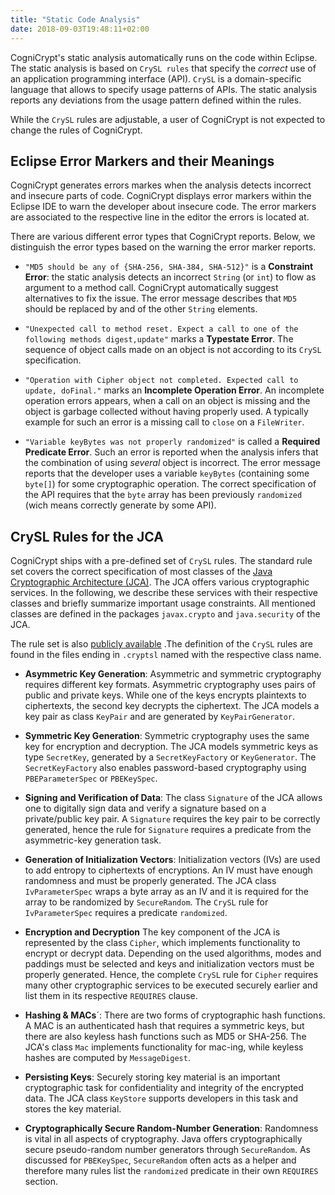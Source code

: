```yaml
---
title: "Static Code Analysis"
date: 2018-09-03T19:48:11+02:00
---
```


CogniCrypt's static analysis automatically runs on the code within Eclipse. The static analysis is based on `CrySL rules` that specify the *correct* use of an application programming interface (API). `CrySL` is a domain-specific language that allows to specify usage patterns of APIs. The static analysis reports any deviations from the usage pattern defined within the rules. 

While the `CrySL` rules are adjustable, a user of CogniCrypt is not expected to change the rules of CogniCrypt. 

## Eclipse Error Markers and their Meanings

CogniCrypt generates errors markes when the analysis detects incorrect and insecure parts of code. CogniCrypt displays error markers within the Eclipse IDE to warn the developer about insecure code. The error markers are associated to the respective line in the editor the errors is located at. 

There are various different error types that CogniCrypt reports. Below, we distinguish the error types based on the warning the error marker reports.

* `"MD5 should be any of {SHA-256, SHA-384, SHA-512}"` is a **Constraint Error**: the static analysis detects an incorrect `String` (or `int`) to flow as argument to a method call. CogniCrypt automatically suggest alternatives to fix the issue. The error message describes that `MD5` should be replaced by and of the other `String` elements.  

* `"Unexpected call to method reset. Expect a call to one of the following methods digest,update"` marks a **Typestate Error**. The sequence of object calls made on an object is not according to its `CrySL` specification.

* `"Operation with Cipher object not completed. Expected call to update, doFinal."` marks an **Incomplete Operation Error**. An incomplete operation errors appears, when a call on an object is missing and the object is garbage collected without having properly used. A typically example for such an error is a missing call to `close` on a `FileWriter`.

* `"Variable keyBytes was not properly randomized"` is called a **Required Predicate Error**. Such an error is reported when the analysis infers that the combination of using *several* object is incorrect. The error message reports that the developer uses a variable `keyBytes` (containing some `byte[]`) for some cryptographic operation. The correct specification of the API requires that the `byte` array has been previously `randomized` (wich means correctly generate by some API).

## CrySL Rules for the JCA
CogniCrypt ships with a pre-defined set of `CrySL` rules. The standard rule set covers the correct specification of most classes of the [Java Cryptographic Architecture (JCA)](https://docs.oracle.com/javase/8/docs/technotes/guides/security/crypto/CryptoSpec.html). The JCA offers various cryptographic services. In the following, we describe these services with their respective classes and briefly summarize important usage constraints. All mentioned classes are defined in the packages `javax.crypto` and `java.security` of the JCA. 

The rule set is also [publicly available](https://github.com/CROSSINGTUD/Crypto-API-Rules) .The definition of the `CrySL` rules are found in the files ending in `.cryptsl` named with the respective class name.

* **Asymmetric Key Generation**: 
Asymmetric and symmetric cryptography requires different key formats. Asymmetric cryptography uses pairs of public and private keys. While one of the keys encrypts plaintexts to ciphertexts, the second key decrypts the ciphertext. The JCA models a key pair as class `KeyPair` and are generated by `KeyPairGenerator`. 

* **Symmetric Key Generation**:
Symmetric cryptography uses the same key for encryption and decryption. The JCA models symmetric keys as type `SecretKey`, generated by a `SecretKeyFactory` or `KeyGenerator`. The `SecretKeyFactory` also enables password-based cryptography using `PBEParameterSpec` or `PBEKeySpec`. 

* **Signing and Verification of Data**:
The class `Signature` of the JCA allows one to digitally sign data and verify a signature based on a private/public key pair. A `Signature` requires the key pair to be correctly generated, hence the rule for `Signature` requires a predicate from the asymmetric-key generation task.

* **Generation of Initialization Vectors**:
Initialization vectors (IVs) are used to add entropy to ciphertexts of encryptions. An IV must have enough randomness and must be properly generated. The JCA class `IvParameterSpec` wraps a byte array as an IV and it is required for the array to be randomized by `SecureRandom`. The `CrySL` rule for `IvParameterSpec` requires a predicate `randomized`.

* **Encryption and Decryption**
The key component of the JCA is represented by the class `Cipher`, which implements functionality to encrypt or decrypt data. Depending on the used algorithms, modes and paddings must be selected and keys and initialization vectors must be properly generated. Hence, the complete `CrySL` rule for `Cipher` requires many other cryptographic services to be executed securely earlier and list them in its respective `REQUIRES` clause.

* **Hashing & MACs**´:
There are two forms of cryptographic hash functions. A MAC is an authenticated hash that requires a symmetric keys, but there are also keyless hash functions such as MD5 or SHA-256. The JCA's class `Mac` implements functionality for mac-ing, while keyless hashes are computed by `MessageDigest`. 

* **Persisting Keys**:
Securely storing key material is an important cryptographic task for confidentiality and integrity of the encrypted data. The JCA class `KeyStore` supports  developers in this task and stores the key material.

* **Cryptographically Secure Random-Number Generation**: 
Randomness is vital in all aspects of cryptography. Java offers cryptographically secure pseudo-random number generators through `SecureRandom`. As discussed for `PBEKeySpec`, `SecureRandom` often acts as a helper and therefore many rules list the `randomized` predicate in their own `REQUIRES` section.
